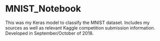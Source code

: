# MNIST_Notebook
This was my Keras model to classify the MNIST dataset. Includes my sources as well as relevant Kaggle competition submission information.
Developed in September/October of 2018.
